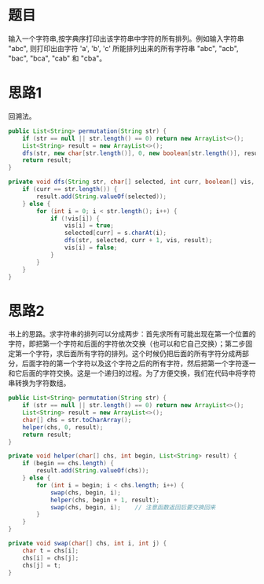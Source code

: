 # 题目

输入一个字符串,按字典序打印出该字符串中字符的所有排列。例如输入字符串 "abc", 则打印出由字符 'a', 'b', 'c' 所能排列出来的所有字符串 "abc", "acb", "bac", "bca", "cab" 和 "cba"。

# 思路1

回溯法。

```java
public List<String> permutation(String str) {
    if (str == null || str.length() == 0) return new ArrayList<>();
    List<String> result = new ArrayList<>();
    dfs(str, new char[str.length()], 0, new boolean[str.length()], result);
    return result;
}

private void dfs(String str, char[] selected, int curr, boolean[] vis, List<String> result) {
    if (curr == str.length()) {
        result.add(String.valueOf(selected));
    } else {
        for (int i = 0; i < str.length(); i++) {
            if (!vis[i]) {
                vis[i] = true;
                selected[curr] = s.charAt(i);
                dfs(str, selected, curr + 1, vis, result);
                vis[i] = false;
            }
        }
    }
}
```

# 思路2

书上的思路。求字符串的排列可以分成两步：首先求所有可能出现在第一个位置的字符，即把第一个字符和后面的字符依次交换（也可以和它自己交换）；第二步固定第一个字符，求后面所有字符的排列。这个时候仍把后面的所有字符分成两部分，后面字符的第一个字符以及这个字符之后的所有字符，然后把第一个字符逐一和它后面的字符交换。这是一个递归的过程。为了方便交换，我们在代码中将字符串转换为字符数组。

```java
public List<String> permutation(String str) {
    if (str == null || str.length() == 0) return new ArrayList<>();
    List<String> result = new ArrayList<>();
    char[] chs = str.toCharArray();
    helper(chs, 0, result);
    return result;
}

private void helper(char[] chs, int begin, List<String> result) {
    if (begin == chs.length) {
        result.add(String.valueOf(chs));
    } else {
        for (int i = begin; i < chs.length; i++) {
            swap(chs, begin, i);
            helper(chs, begin + 1, result);
            swap(chs, begin, i);	// 注意函数返回后要交换回来
        }
    }
}

private void swap(char[] chs, int i, int j) {
    char t = chs[i];
    chs[i] = chs[j];
    chs[j] = t;
}
```

